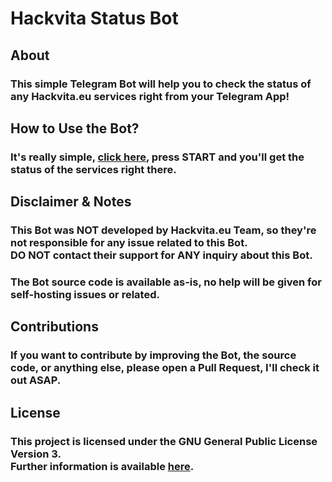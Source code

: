 # Hackvita Status Bot

## About
### This simple Telegram Bot will help you to check the status of any Hackvita.eu services right from your Telegram App!

## How to Use the Bot?
### It's really simple, [click here](https://t.me/HackVitaStatusBot), press START and you'll get the status of the services right there.

## Disclaimer & Notes
### This Bot was NOT developed by Hackvita.eu Team, so they're not responsible for any issue related to this Bot. <br />DO NOT contact their support for ANY inquiry about this Bot.

### The Bot source code is available as-is, no help will be given for self-hosting issues or related.

## Contributions
### If you want to contribute by improving the Bot, the source code, or anything else, please open a Pull Request, I'll check it out ASAP.

## License
### This project is licensed under the GNU General Public License Version 3. <br />Further information is available [here](https://www.gnu.org/licenses/).
